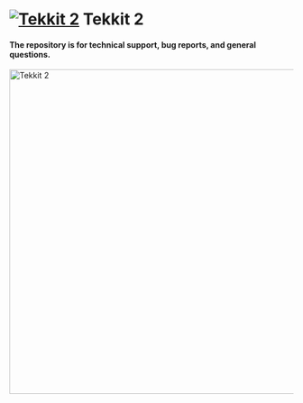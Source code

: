 [![Tekkit 2](https://i.imgur.com/IaohVrA.png)](https://www.technicpack.net/modpack/tekkit-2) Tekkit 2
===============
#### The repository is for technical support, bug reports, and general questions.

<a href="https://www.technicpack.net/modpack/tekkit-2"><img alt= "Tekkit 2" src="https://i.imgur.com/kQoBgEY.png" width="576"></a>
